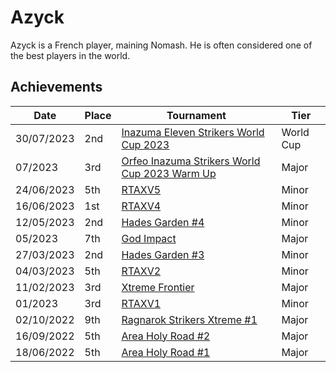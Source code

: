 # Azyck

Azyck is a French player, maining Nomash.
He is often considered one of the best players in the world.

## Achievements

| Date | Place | Tournament | Tier |
| - | - | - | - |
| 30/07/2023 | 2nd | [Inazuma Eleven Strikers World Cup 2023](../..//tournaments/worldcup23.md) | World Cup |
| 07/2023 | 3rd | [Orfeo Inazuma Strikers World Cup 2023 Warm Up](../..//tournaments/misc/orfeowc.md) | Major |
| 24/06/2023 | 5th | [RTAXV5](../..//tournaments/rtaxv/rtaxv5.md) | Minor |
| 16/06/2023 | 1st | [RTAXV4](../..//tournaments/rtaxv/rtaxv4.md) | Minor |
| 12/05/2023 | 2nd | [Hades Garden #4](../..//tournaments/hg/hg4.md) | Minor |
| 05/2023 | 7th | [God Impact](../..//tournaments/misc/godimpact.md) | Major |
| 27/03/2023 | 2nd | [Hades Garden #3](../..//tournaments/hg/hg3.md) | Minor |
| 04/03/2023 | 5th | [RTAXV2](../..//tournaments/rtaxv/rtaxv2.md) | Minor |
| 11/02/2023 | 3rd | [Xtreme Frontier](../..//tournaments/sf/xf.md) | Major |
| 01/2023 | 3rd | [RTAXV1](../..//tournaments/rtaxv/rtaxv1.md) | Minor |
| 02/10/2022 | 9th | [Ragnarok Strikers Xtreme #1](../..//tournaments/ragna/ragnax1.md) | Major |
| 16/09/2022 | 5th | [Area Holy Road #2](../..//tournaments/misc/holyroad2.md) | Major |
| 18/06/2022 | 5th | [Area Holy Road #1](../..//tournaments/misc/holyroad1.md) | Major |
